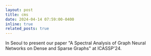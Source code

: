 ```yaml
---
layout: post
title: cms
date: 2024-04-14 07:59:00-0400
inline: true
related_posts: true
---
```


In Seoul to present our paper "A Spectral Analysis of Graph Neural Networks on Dense and Sparse Graphs" at ICASSP'24.
